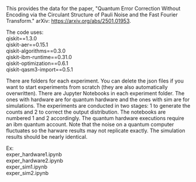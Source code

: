 This provides the data for the paper, "Quantum Error Correction Without Encoding via the Circulant Structure of Pauli Noise and the Fast Fourier Transform." arXiv: https://arxiv.org/abs/2501.01953.

The code uses: <br/>
qiskit==1.3.0 <br/>
qiskit-aer==0.15.1 <br/>
qiskit-algorithms==0.3.0 <br/>
qiskit-ibm-runtime==0.31.0 <br/>
qiskit-optimization==0.6.1 <br/>
qiskit-qasm3-import==0.5.1 <br/>

There are folders for each experiment. You can delete the json files if you want to start experiments from scratch (they are also automatically overwritten). There are Jupyter Notebooks in each experiment folder. The ones with hardware are for quantum hardware and the ones with sim are for simulations. The experiments are conducted in two stages: 1 to generate the counts and 2 to correct the output distribution. The notebooks are numbered 1 and 2 accordingly. The quantum hardware executions require an ibm quantum account. Note that the noise on a quantum computer fluctuates so the harware results may not replicate exactly. The simulation results should be nearly identical.

Ex: <br/>
exper_hardware1.ipynb <br/>
exper_hardware2.ipynb <br/>
exper_sim1.ipynb <br/>
exper_sim2.ipynb <br/>


